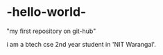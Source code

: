 # -hello-world-

"my first repository on git-hub"

i am a btech cse 2nd year student in 'NIT Warangal'.
